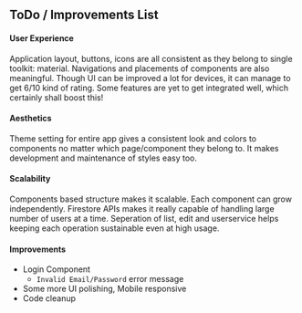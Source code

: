 ## ToDo / Improvements List

#### User Experience
Application layout, buttons, icons are all consistent as they belong to single toolkit: material. Navigations and placements of components are also meaningful. Though UI can be improved a lot for devices, it can manage to get 6/10 kind of rating. Some features are yet to get integrated well, which certainly shall boost this!

#### Aesthetics
Theme setting for entire app gives a consistent look and colors to components no matter which page/component they belong to. It makes development and maintenance of styles easy too.

#### Scalability
Components based structure makes it scalable. Each component can grow independently. Firestore APIs makes it really capable of handling large number of users at a time. Seperation of list, edit and userservice helps keeping each operation sustainable even at high usage.


#### Improvements
 * Login Component
    * `Invalid Email/Password` error message
 * Some more UI polishing, Mobile responsive
 * Code cleanup
